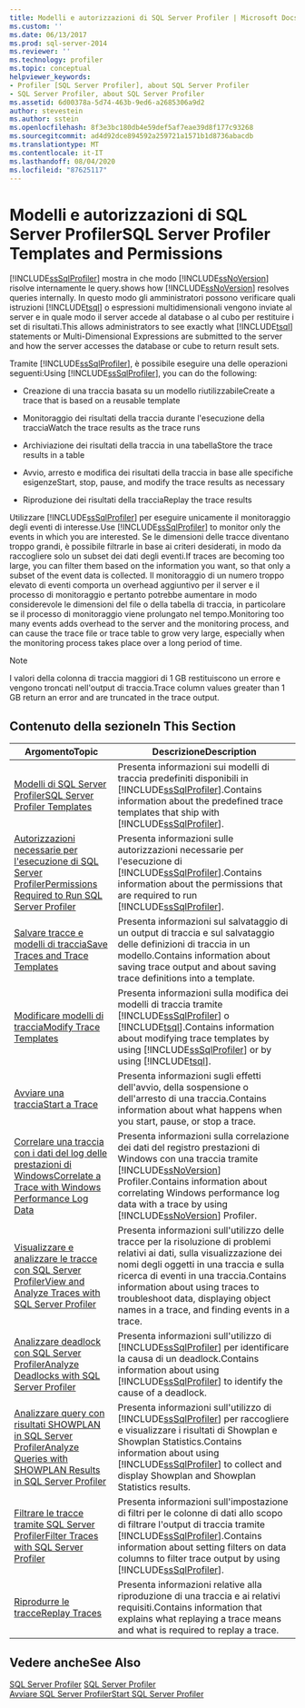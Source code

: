 ```yaml
---
title: Modelli e autorizzazioni di SQL Server Profiler | Microsoft Docs
ms.custom: ''
ms.date: 06/13/2017
ms.prod: sql-server-2014
ms.reviewer: ''
ms.technology: profiler
ms.topic: conceptual
helpviewer_keywords:
- Profiler [SQL Server Profiler], about SQL Server Profiler
- SQL Server Profiler, about SQL Server Profiler
ms.assetid: 6d00378a-5d74-463b-9ed6-a2685306a9d2
author: stevestein
ms.author: sstein
ms.openlocfilehash: 8f3e3bc180db4e59def5af7eae39d8f177c93268
ms.sourcegitcommit: ad4d92dce894592a259721a1571b1d8736abacdb
ms.translationtype: MT
ms.contentlocale: it-IT
ms.lasthandoff: 08/04/2020
ms.locfileid: "87625117"
---
```

# <a name="sql-server-profiler-templates-and-permissions"></a><span data-ttu-id="ced5a-102">Modelli e autorizzazioni di SQL Server Profiler</span><span class="sxs-lookup"><span data-stu-id="ced5a-102">SQL Server Profiler Templates and Permissions</span></span>
  [!INCLUDE[ssSqlProfiler](../../includes/sssqlprofiler-md.md)] <span data-ttu-id="ced5a-103">mostra in che modo [!INCLUDE[ssNoVersion](../../includes/ssnoversion-md.md)] risolve internamente le query.</span><span class="sxs-lookup"><span data-stu-id="ced5a-103">shows how [!INCLUDE[ssNoVersion](../../includes/ssnoversion-md.md)] resolves queries internally.</span></span> <span data-ttu-id="ced5a-104">In questo modo gli amministratori possono verificare quali istruzioni [!INCLUDE[tsql](../../includes/tsql-md.md)] o espressioni multidimensionali vengono inviate al server e in quale modo il server accede al database o al cubo per restituire i set di risultati.</span><span class="sxs-lookup"><span data-stu-id="ced5a-104">This allows administrators to see exactly what [!INCLUDE[tsql](../../includes/tsql-md.md)] statements or Multi-Dimensional Expressions are submitted to the server and how the server accesses the database or cube to return result sets.</span></span>  
  
 <span data-ttu-id="ced5a-105">Tramite [!INCLUDE[ssSqlProfiler](../../includes/sssqlprofiler-md.md)], è possibile eseguire una delle operazioni seguenti:</span><span class="sxs-lookup"><span data-stu-id="ced5a-105">Using [!INCLUDE[ssSqlProfiler](../../includes/sssqlprofiler-md.md)], you can do the following:</span></span>  
  
-   <span data-ttu-id="ced5a-106">Creazione di una traccia basata su un modello riutilizzabile</span><span class="sxs-lookup"><span data-stu-id="ced5a-106">Create a trace that is based on a reusable template</span></span>  
  
-   <span data-ttu-id="ced5a-107">Monitoraggio dei risultati della traccia durante l'esecuzione della traccia</span><span class="sxs-lookup"><span data-stu-id="ced5a-107">Watch the trace results as the trace runs</span></span>  
  
-   <span data-ttu-id="ced5a-108">Archiviazione dei risultati della traccia in una tabella</span><span class="sxs-lookup"><span data-stu-id="ced5a-108">Store the trace results in a table</span></span>  
  
-   <span data-ttu-id="ced5a-109">Avvio, arresto e modifica dei risultati della traccia in base alle specifiche esigenze</span><span class="sxs-lookup"><span data-stu-id="ced5a-109">Start, stop, pause, and modify the trace results as necessary</span></span>  
  
-   <span data-ttu-id="ced5a-110">Riproduzione dei risultati della traccia</span><span class="sxs-lookup"><span data-stu-id="ced5a-110">Replay the trace results</span></span>  
  
 <span data-ttu-id="ced5a-111">Utilizzare [!INCLUDE[ssSqlProfiler](../../includes/sssqlprofiler-md.md)] per eseguire unicamente il monitoraggio degli eventi di interesse.</span><span class="sxs-lookup"><span data-stu-id="ced5a-111">Use [!INCLUDE[ssSqlProfiler](../../includes/sssqlprofiler-md.md)] to monitor only the events in which you are interested.</span></span> <span data-ttu-id="ced5a-112">Se le dimensioni delle tracce diventano troppo grandi, è possibile filtrarle in base ai criteri desiderati, in modo da raccogliere solo un subset dei dati degli eventi.</span><span class="sxs-lookup"><span data-stu-id="ced5a-112">If traces are becoming too large, you can filter them based on the information you want, so that only a subset of the event data is collected.</span></span> <span data-ttu-id="ced5a-113">Il monitoraggio di un numero troppo elevato di eventi comporta un overhead aggiuntivo per il server e il processo di monitoraggio e pertanto potrebbe aumentare in modo considerevole le dimensioni del file o della tabella di traccia, in particolare se il processo di monitoraggio viene prolungato nel tempo.</span><span class="sxs-lookup"><span data-stu-id="ced5a-113">Monitoring too many events adds overhead to the server and the monitoring process, and can cause the trace file or trace table to grow very large, especially when the monitoring process takes place over a long period of time.</span></span>  
  
> [!NOTE]  
>  <span data-ttu-id="ced5a-114">I valori della colonna di traccia maggiori di 1 GB restituiscono un errore e vengono troncati nell'output di traccia.</span><span class="sxs-lookup"><span data-stu-id="ced5a-114">Trace column values greater than 1 GB return an error and are truncated in the trace output.</span></span>  
  
## <a name="in-this-section"></a><span data-ttu-id="ced5a-115">Contenuto della sezione</span><span class="sxs-lookup"><span data-stu-id="ced5a-115">In This Section</span></span>  
  
|<span data-ttu-id="ced5a-116">Argomento</span><span class="sxs-lookup"><span data-stu-id="ced5a-116">Topic</span></span>|<span data-ttu-id="ced5a-117">Descrizione</span><span class="sxs-lookup"><span data-stu-id="ced5a-117">Description</span></span>|  
|-----------|-----------------|  
|[<span data-ttu-id="ced5a-118">Modelli di SQL Server Profiler</span><span class="sxs-lookup"><span data-stu-id="ced5a-118">SQL Server Profiler Templates</span></span>](sql-server-profiler-templates.md)|<span data-ttu-id="ced5a-119">Presenta informazioni sui modelli di traccia predefiniti disponibili in [!INCLUDE[ssSqlProfiler](../../includes/sssqlprofiler-md.md)].</span><span class="sxs-lookup"><span data-stu-id="ced5a-119">Contains information about the predefined trace templates that ship with [!INCLUDE[ssSqlProfiler](../../includes/sssqlprofiler-md.md)].</span></span>|  
|[<span data-ttu-id="ced5a-120">Autorizzazioni necessarie per l'esecuzione di SQL Server Profiler</span><span class="sxs-lookup"><span data-stu-id="ced5a-120">Permissions Required to Run SQL Server Profiler</span></span>](permissions-required-to-run-sql-server-profiler.md)|<span data-ttu-id="ced5a-121">Presenta informazioni sulle autorizzazioni necessarie per l'esecuzione di [!INCLUDE[ssSqlProfiler](../../includes/sssqlprofiler-md.md)].</span><span class="sxs-lookup"><span data-stu-id="ced5a-121">Contains information about the permissions that are required to run [!INCLUDE[ssSqlProfiler](../../includes/sssqlprofiler-md.md)].</span></span>|  
|[<span data-ttu-id="ced5a-122">Salvare tracce e modelli di traccia</span><span class="sxs-lookup"><span data-stu-id="ced5a-122">Save Traces and Trace Templates</span></span>](save-traces-and-trace-templates.md)|<span data-ttu-id="ced5a-123">Presenta informazioni sul salvataggio di un output di traccia e sul salvataggio delle definizioni di traccia in un modello.</span><span class="sxs-lookup"><span data-stu-id="ced5a-123">Contains information about saving trace output and about saving trace definitions into a template.</span></span>|  
|[<span data-ttu-id="ced5a-124">Modificare modelli di traccia</span><span class="sxs-lookup"><span data-stu-id="ced5a-124">Modify Trace Templates</span></span>](modify-trace-templates.md)|<span data-ttu-id="ced5a-125">Presenta informazioni sulla modifica dei modelli di traccia tramite [!INCLUDE[ssSqlProfiler](../../includes/sssqlprofiler-md.md)] o [!INCLUDE[tsql](../../includes/tsql-md.md)].</span><span class="sxs-lookup"><span data-stu-id="ced5a-125">Contains information about modifying trace templates by using [!INCLUDE[ssSqlProfiler](../../includes/sssqlprofiler-md.md)] or by using [!INCLUDE[tsql](../../includes/tsql-md.md)].</span></span>|  
|[<span data-ttu-id="ced5a-126">Avviare una traccia</span><span class="sxs-lookup"><span data-stu-id="ced5a-126">Start a Trace</span></span>](start-a-trace.md)|<span data-ttu-id="ced5a-127">Presenta informazioni sugli effetti dell'avvio, della sospensione o dell'arresto di una traccia.</span><span class="sxs-lookup"><span data-stu-id="ced5a-127">Contains information about what happens when you start, pause, or stop a trace.</span></span>|  
|[<span data-ttu-id="ced5a-128">Correlare una traccia con i dati del log delle prestazioni di Windows</span><span class="sxs-lookup"><span data-stu-id="ced5a-128">Correlate a Trace with Windows Performance Log Data</span></span>](correlate-a-trace-with-windows-performance-log-data.md)|<span data-ttu-id="ced5a-129">Presenta informazioni sulla correlazione dei dati del registro prestazioni di Windows con una traccia tramite [!INCLUDE[ssNoVersion](../../includes/ssnoversion-md.md)] Profiler.</span><span class="sxs-lookup"><span data-stu-id="ced5a-129">Contains information about correlating Windows performance log data with a trace by using [!INCLUDE[ssNoVersion](../../includes/ssnoversion-md.md)] Profiler.</span></span>|  
|[<span data-ttu-id="ced5a-130">Visualizzare e analizzare le tracce con SQL Server Profiler</span><span class="sxs-lookup"><span data-stu-id="ced5a-130">View and Analyze Traces with SQL Server Profiler</span></span>](view-and-analyze-traces-with-sql-server-profiler.md)|<span data-ttu-id="ced5a-131">Presenta informazioni sull'utilizzo delle tracce per la risoluzione di problemi relativi ai dati, sulla visualizzazione dei nomi degli oggetti in una traccia e sulla ricerca di eventi in una traccia.</span><span class="sxs-lookup"><span data-stu-id="ced5a-131">Contains information about using traces to troubleshoot data, displaying object names in a trace, and finding events in a trace.</span></span>|  
|[<span data-ttu-id="ced5a-132">Analizzare deadlock con SQL Server Profiler</span><span class="sxs-lookup"><span data-stu-id="ced5a-132">Analyze Deadlocks with SQL Server Profiler</span></span>](analyze-deadlocks-with-sql-server-profiler.md)|<span data-ttu-id="ced5a-133">Presenta informazioni sull'utilizzo di [!INCLUDE[ssSqlProfiler](../../includes/sssqlprofiler-md.md)] per identificare la causa di un deadlock.</span><span class="sxs-lookup"><span data-stu-id="ced5a-133">Contains information about using [!INCLUDE[ssSqlProfiler](../../includes/sssqlprofiler-md.md)] to identify the cause of a deadlock.</span></span>|  
|[<span data-ttu-id="ced5a-134">Analizzare query con risultati SHOWPLAN in SQL Server Profiler</span><span class="sxs-lookup"><span data-stu-id="ced5a-134">Analyze Queries with SHOWPLAN Results in SQL Server Profiler</span></span>](analyze-queries-with-showplan-results-in-sql-server-profiler.md)|<span data-ttu-id="ced5a-135">Presenta informazioni sull'utilizzo di [!INCLUDE[ssSqlProfiler](../../includes/sssqlprofiler-md.md)] per raccogliere e visualizzare i risultati di Showplan e Showplan Statistics.</span><span class="sxs-lookup"><span data-stu-id="ced5a-135">Contains information about using [!INCLUDE[ssSqlProfiler](../../includes/sssqlprofiler-md.md)] to collect and display Showplan and Showplan Statistics results.</span></span>|  
|[<span data-ttu-id="ced5a-136">Filtrare le tracce tramite SQL Server Profiler</span><span class="sxs-lookup"><span data-stu-id="ced5a-136">Filter Traces with SQL Server Profiler</span></span>](filter-traces-with-sql-server-profiler.md)|<span data-ttu-id="ced5a-137">Presenta informazioni sull'impostazione di filtri per le colonne di dati allo scopo di filtrare l'output di traccia tramite [!INCLUDE[ssSqlProfiler](../../includes/sssqlprofiler-md.md)].</span><span class="sxs-lookup"><span data-stu-id="ced5a-137">Contains information about setting filters on data columns to filter trace output by using [!INCLUDE[ssSqlProfiler](../../includes/sssqlprofiler-md.md)].</span></span>|  
|[<span data-ttu-id="ced5a-138">Riprodurre le tracce</span><span class="sxs-lookup"><span data-stu-id="ced5a-138">Replay Traces</span></span>](replay-traces.md)|<span data-ttu-id="ced5a-139">Presenta informazioni relative alla riproduzione di una traccia e ai relativi requisiti.</span><span class="sxs-lookup"><span data-stu-id="ced5a-139">Contains information that explains what replaying a trace means and what is required to replay a trace.</span></span>|  
  
## <a name="see-also"></a><span data-ttu-id="ced5a-140">Vedere anche</span><span class="sxs-lookup"><span data-stu-id="ced5a-140">See Also</span></span>  
 <span data-ttu-id="ced5a-141">[SQL Server Profiler](sql-server-profiler.md) </span><span class="sxs-lookup"><span data-stu-id="ced5a-141">[SQL Server Profiler](sql-server-profiler.md) </span></span>  
 [<span data-ttu-id="ced5a-142">Avviare SQL Server Profiler</span><span class="sxs-lookup"><span data-stu-id="ced5a-142">Start SQL Server Profiler</span></span>](start-sql-server-profiler.md)  
  
  
